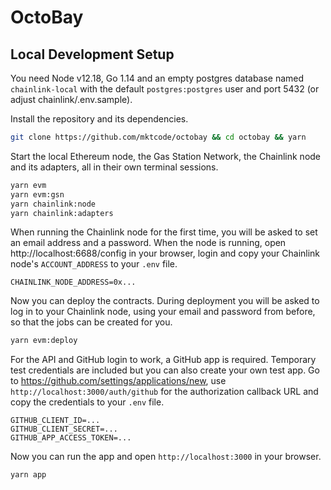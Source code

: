 # OctoBay

## Local Development Setup

You need Node v12.18, Go 1.14 and an empty postgres database named `chainlink-local` with the default `postgres:postgres` user and port 5432 (or adjust chainlink/.env.sample).

Install the repository and its dependencies.

```bash
git clone https://github.com/mktcode/octobay && cd octobay && yarn
```

Start the local Ethereum node, the Gas Station Network, the Chainlink node and its adapters, all in their own terminal sessions.

```bash
yarn evm
yarn evm:gsn
yarn chainlink:node
yarn chainlink:adapters
```

When running the Chainlink node for the first time, you will be asked to set an email address and a password. When the node is running, open http://localhost:6688/config in your browser, login and copy your Chainlink node's `ACCOUNT_ADDRESS` to your `.env` file.

```
CHAINLINK_NODE_ADDRESS=0x...
```

Now you can deploy the contracts. During deployment you will be asked to log in to your Chainlink node, using your email and password from before, so that the jobs can be created for you.

```bash
yarn evm:deploy
```

For the API and GitHub login to work, a GitHub app is required. Temporary test credentials are included but you can also create your own test app.
Go to https://github.com/settings/applications/new, use `http://localhost:3000/auth/github` for the authorization callback URL and copy the credentials to your `.env` file.

```
GITHUB_CLIENT_ID=...
GITHUB_CLIENT_SECRET=...
GITHUB_APP_ACCESS_TOKEN=...
```

Now you can run the app and open `http://localhost:3000` in your browser.

```bash
yarn app
```
